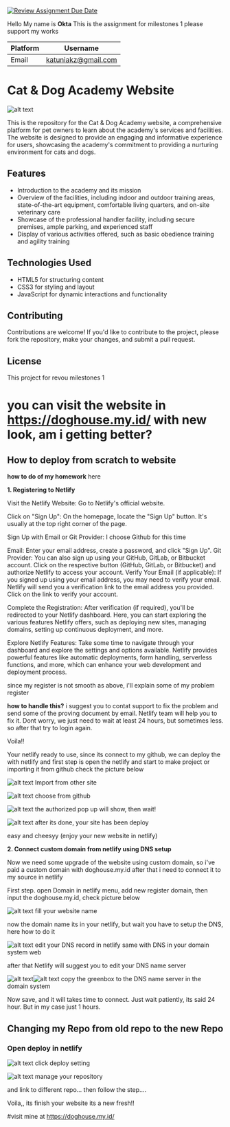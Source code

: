 [![Review Assignment Due Date](https://classroom.github.com/assets/deadline-readme-button-22041afd0340ce965d47ae6ef1cefeee28c7c493a6346c4f15d667ab976d596c.svg)](https://classroom.github.com/a/cvSOEAVD)


Hello My name is **Okta**
This is the assignment for milestones 1
please support my works

| Platform     | Username          |
| -----------  | -----------       |
| Email        | <katuniakz@gmail.com>       |


# Cat & Dog Academy Website

![alt text](image.png)

This is the repository for the Cat & Dog Academy website, a comprehensive platform for pet owners to learn about the academy's services and facilities. The website is designed to provide an engaging and informative experience for users, showcasing the academy's commitment to providing a nurturing environment for cats and dogs.

## Features

* Introduction to the academy and its mission
* Overview of the facilities, including indoor and outdoor training areas, state-of-the-art equipment, comfortable living quarters, and on-site veterinary care
* Showcase of the professional handler facility, including secure premises, ample parking, and experienced staff
* Display of various activities offered, such as basic obedience training and agility training

## Technologies Used

* HTML5 for structuring content
* CSS3 for styling and layout
* JavaScript for dynamic interactions and functionality

## Contributing

Contributions are welcome! If you'd like to contribute to the project, please fork the repository, make your changes, and submit a pull request.

## License

This project for revou milestones 1

# you can visit the website in https://doghouse.my.id/ with new look, am i getting better?


## How to deploy from scratch to website

**how to do of my homework**
here

**1. Registering to Netlify**

Visit the Netlify Website: Go to Netlify's official website.

Click on "Sign Up": On the homepage, locate the "Sign Up" button. It's usually at the top right corner of the page.

Sign Up with Email or Git Provider: I choose Github for this time

Email: Enter your email address, create a password, and click "Sign Up".
Git Provider: You can also sign up using your GitHub, GitLab, or Bitbucket account. Click on the respective button (GitHub, GitLab, or Bitbucket) and authorize Netlify to access your account.
Verify Your Email (if applicable): If you signed up using your email address, you may need to verify your email. Netlify will send you a verification link to the email address you provided. Click on the link to verify your account.

Complete the Registration: After verification (if required), you'll be redirected to your Netlify dashboard. Here, you can start exploring the various features Netlify offers, such as deploying new sites, managing domains, setting up continuous deployment, and more.

Explore Netlify Features: Take some time to navigate through your dashboard and explore the settings and options available. Netlify provides powerful features like automatic deployments, form handling, serverless functions, and more, which can enhance your web development and deployment process.

since my register is not smooth as above, i'll explain some of my problem register

**how to handle this?**
i suggest you to contat support to fix the problem and send some of the proving document by email. Netlify team will help you to fix it. Dont worry, we just need to wait at least 24 hours, but sometimes less. so after that try to login again.

Voila!!

Your netlify ready to use, since its connect to my github, we can deploy the with netlify and first step is open the netlify and start to make project or importing it from github
check the picture below

![alt text](image-1.png)
Import from other site

![alt text](image-2.png)
choose from github

![alt text](image-4.png)
the authorized pop up will show, then wait!

![alt text](image-3.png)
after its done, your site has been deploy

easy and cheesyy (enjoy your new website in netlify)


**2. Connect custom domain from netlify using DNS setup**

Now we need some upgrade of the website using custom domain, so i've paid a custom domain with doghouse.my.id after that i need to connect it to my source in netlify

First step. 
open Domain in netlify menu, add new register domain, then input the doghouse.my.id, check picture below

![alt text](image-6.png)
fill your website name

now the domain name its in your netlify, but wait you have to setup the DNS, here how to do it

![alt text](image-7.png)
edit your DNS record in netlify same with DNS in your domain system web

after that Netlify will suggest you to edit your DNS name server

![alt text](image-8.png)![alt text](image-9.png)
copy the greenbox to the DNS name server in the domain system

Now save, and it will takes time to connect. Just wait patiently, its said 24 hour. But in my case just 1 hours.

## Changing my Repo from old repo to the new Repo

### Open deploy in netlify
![alt text](image-11.png)
click deploy setting

![alt text](image-12.png)
manage your repository

and link to different repo...
then follow the step....

Voila,, its finish
your website its a new fresh!!

#visit mine at  https://doghouse.my.id/
